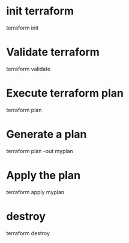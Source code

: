 # init terraform
terraform init

# Validate terraform
terraform validate

# Execute terraform plan
terraform plan

# Generate a plan 
terraform plan -out myplan

# Apply the plan
terraform apply myplan

# destroy 
terraform destroy